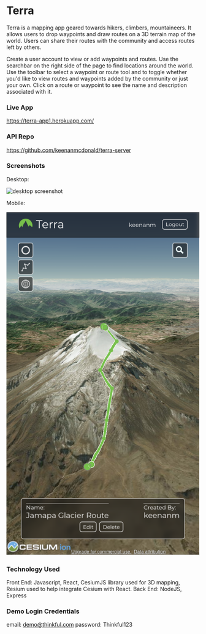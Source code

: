 
# Terra
Terra is a mapping app geared towards hikers, climbers, mountaineers.
It allows users to drop waypoints and draw routes on a 3D terrain map of the world.
Users can share their routes with the community and access routes left by others.

Create a user account to view or add waypoints and routes.
Use the searchbar on the right side of the page to find locations around the world.
Use the toolbar to select a waypoint or route tool and to toggle whether you'd like to view routes and waypoints added by the community or just your own.
Click on a route or waypoint to see the name and description associated with it.

### Live App
https://terra-app1.herokuapp.com/

### API Repo
https://github.com/keenanmcdonald/terra-server

### Screenshots
Desktop:

<img src="public/screenshots/terra-desktop.png" alt="desktop screenshot">

Mobile: 

<img src="public/screenshots/terra-mobile.png" alt="mobile screenshot">


### Technology Used
Front End: Javascript, React, CesiumJS library used for 3D mapping, Resium used to help integrate Cesium with React.
Back End: NodeJS, Express

### Demo Login Credentials
email: demo@thinkful.com
password: Thinkful123